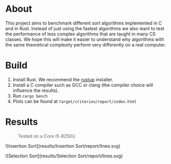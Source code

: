 # About

This project aims to benchmark different sort algorithms implemented in C and in Rust. Instead of just using the fastest algorithms we also want to test the performance of less complex algorithms that are taught in many CS classes. We hope this will make it easier to understand why algorithms with the same theoretical complexity perform very differently on a real computer.

# Build

1. Install Rust. We recommend the [rustup](https://rustup.rs) installer.
2. Install a C compiler such as GCC or clang (the compiler choice will influence the results).
3. Run `cargo bench`
4. Plots can be found at `target/criterion/report/index.html`

# Results

> Tested on a Core i5-8250U

![Insertion Sort](results/Insertion Sort/report/lines.svg)

![Selection Sort](results/Selection Sort/report/lines.svg)
